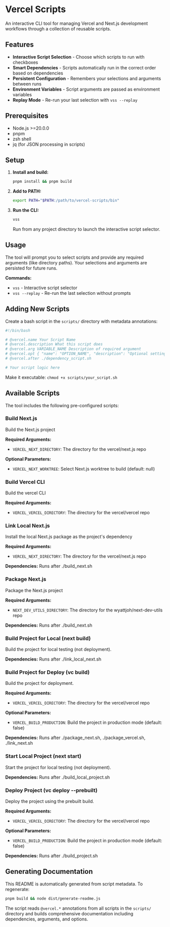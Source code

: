 # Vercel Scripts

An interactive CLI tool for managing Vercel and Next.js development workflows through a collection of reusable scripts.

## Features

- **Interactive Script Selection** - Choose which scripts to run with checkboxes
- **Smart Dependencies** - Scripts automatically run in the correct order based on dependencies
- **Persistent Configuration** - Remembers your selections and arguments between runs
- **Environment Variables** - Script arguments are passed as environment variables
- **Replay Mode** - Re-run your last selection with `vss --replay`

## Prerequisites

- Node.js >=20.0.0
- pnpm
- zsh shell
- jq (for JSON processing in scripts)

## Setup

1. **Install and build:**
   ```bash
   pnpm install && pnpm build
   ```

2. **Add to PATH:**
   ```bash
   export PATH="$PATH:/path/to/vercel-scripts/bin"
   ```

3. **Run the CLI:**
   ```bash
   vss
   ```
   Run from any project directory to launch the interactive script selector.

## Usage

The tool will prompt you to select scripts and provide any required arguments (like directory paths). Your selections and arguments are persisted for future runs.

**Commands:**
- `vss` - Interactive script selector
- `vss --replay` - Re-run the last selection without prompts

## Adding New Scripts

Create a bash script in the `scripts/` directory with metadata annotations:

```bash
#!/bin/bash

# @vercel.name Your Script Name
# @vercel.description What this script does
# @vercel.arg VARIABLE_NAME Description of required argument
# @vercel.opt { "name": "OPTION_NAME", "description": "Optional setting", "type": "boolean", "default": false }
# @vercel.after ./dependency_script.sh

# Your script logic here
```

Make it executable: `chmod +x scripts/your_script.sh`

## Available Scripts

The tool includes the following pre-configured scripts:

### Build Next.js

Build the Next.js project

**Required Arguments:**
- `VERCEL_NEXT_DIRECTORY`: The directory for the vercel/next.js repo

**Optional Parameters:**
- `VERCEL_NEXT_WORKTREE`: Select Next.js worktree to build (default: null)

### Build Vercel CLI

Build the vercel CLI

**Required Arguments:**
- `VERCEL_VERCEL_DIRECTORY`: The directory for the vercel/vercel repo

### Link Local Next.js

Install the local Next.js package as the project's dependency

**Required Arguments:**
- `VERCEL_NEXT_DIRECTORY`: The directory for the vercel/next.js repo

**Dependencies:** Runs after ./build_next.sh

### Package Next.js

Package the Next.js project

**Required Arguments:**
- `NEXT_DEV_UTILS_DIRECTORY`: The directory for the wyattjoh/next-dev-utils repo

**Dependencies:** Runs after ./build_next.sh

### Build Project for Local (next build)

Build the project for local testing (not deployment).

**Dependencies:** Runs after ./link_local_next.sh

### Build Project for Deploy (vc build)

Build the project for deployment.

**Required Arguments:**
- `VERCEL_VERCEL_DIRECTORY`: The directory for the vercel/vercel repo

**Optional Parameters:**
- `VERCEL_BUILD_PRODUCTION`: Build the project in production mode (default: false)

**Dependencies:** Runs after ./package_next.sh, ./package_vercel.sh, ./link_next.sh

### Start Local Project (next start)

Start the project for local testing (not deployment).

**Dependencies:** Runs after ./build_local_project.sh

### Deploy Project (vc deploy --prebuilt)

Deploy the project using the prebuilt build.

**Required Arguments:**
- `VERCEL_VERCEL_DIRECTORY`: The directory for the vercel/vercel repo

**Optional Parameters:**
- `VERCEL_BUILD_PRODUCTION`: Build the project in production mode (default: false)

**Dependencies:** Runs after ./build_project.sh



## Generating Documentation

This README is automatically generated from script metadata. To regenerate:

```bash
pnpm build && node dist/generate-readme.js
```

The script reads `@vercel.*` annotations from all scripts in the `scripts/` directory and builds comprehensive documentation including dependencies, arguments, and options.
